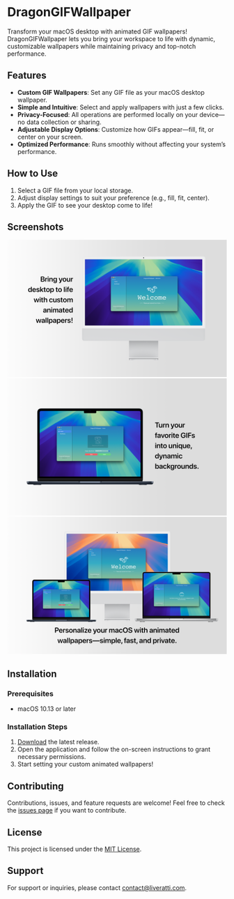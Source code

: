 # DragonGIFWallpaper

Transform your macOS desktop with animated GIF wallpapers! DragonGIFWallpaper lets you bring your workspace to life with dynamic, customizable wallpapers while maintaining privacy and top-notch performance.

## Features

- **Custom GIF Wallpapers**: Set any GIF file as your macOS desktop wallpaper.
- **Simple and Intuitive**: Select and apply wallpapers with just a few clicks.
- **Privacy-Focused**: All operations are performed locally on your device—no data collection or sharing.
- **Adjustable Display Options**: Customize how GIFs appear—fill, fit, or center on your screen.
- **Optimized Performance**: Runs smoothly without affecting your system’s performance.

## How to Use

1. Select a GIF file from your local storage.
2. Adjust display settings to suit your preference (e.g., fill, fit, center).
3. Apply the GIF to see your desktop come to life!

## Screenshots

![Screenshot 1](./images/screenshot01.png)
![Screenshot 2](./images/screenshot02.png)
![Screenshot 3](./images/screenshot03.png)

## Installation

### Prerequisites

- macOS 10.13 or later

### Installation Steps

1. [Download](https://github.com/knd8128/dragon-gif-wallpaper/releases) the latest release. 
2. Open the application and follow the on-screen instructions to grant necessary permissions.
3. Start setting your custom animated wallpapers!

## Contributing

Contributions, issues, and feature requests are welcome! Feel free to check the [issues page](https://github.com/knd8128/dragon-gif-wallpaper/issues) if you want to contribute.

## License

This project is licensed under the [MIT License](LICENSE).

## Support

For support or inquiries, please contact [contact@liveratti.com](mailto:contact@liveratti.com).
